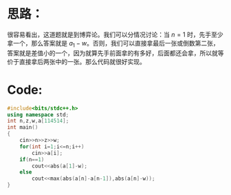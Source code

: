 # 思路：
很容易看出，这道题就是到博弈论。我们可以分情况讨论：当 $n=1$ 时，先手至少拿一个，那么答案就是 $a_1-w$。否则，我们可以直接拿最后一张或倒数第二张，答案就是差值小的一个，因为就算先手前面拿的有多好，后面都还会拿，所以就等价于直接拿后两张中的一张。那么代码就很好实现。
# Code:
```cpp
#include<bits/stdc++.h>
using namespace std;
int n,z,w,a[114514];
int main()
{
	cin>>n>>z>>w;
	for(int i=1;i<=n;i++)
		cin>>a[i];
	if(n==1)
		cout<<abs(a[1]-w);
	else
		cout<<max(abs(a[n]-a[n-1]),abs(a[n]-w));
}
```
